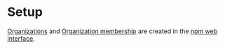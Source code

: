 # Setup

[Organizations][1] and [Organization membership][2] are
created in the [npm web interface][3].

[1]: #creating-an-organization
[2]: #adding-members-to-an-organization
[3]: https://www.npmjs.com/org
